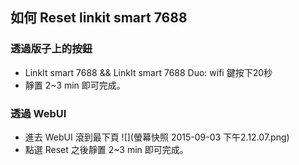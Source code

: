 ## 如何 Reset linkit smart 7688

### 透過版子上的按鈕
* LinkIt smart 7688 && LinkIt smart 7688 Duo: wifi 鍵按下20秒
* 靜置 2~3 min 即可完成。


### 透過 WebUI
* 進去 WebUI 滾到最下頁
    ![](螢幕快照 2015-09-03 下午2.12.07.png)
* 點選 Reset 之後靜置 2~3 min 即可完成。 